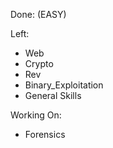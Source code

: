 Done: (EASY)

Left:
* Web 
* Crypto
* Rev
* Binary_Exploitation
* General Skills

Working On:
* Forensics
